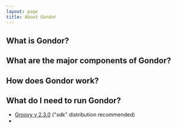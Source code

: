 ```yaml
---
layout: page
title: About Gondor
---
```


## What is Gondor?

## What are the major components of Gondor?

## How does Gondor work?

## What do I need to run Gondor?
* [Groovy v 2.3.0](http://groovy.codehaus.org/Download) ("sdk" distribution recommended)
* 
